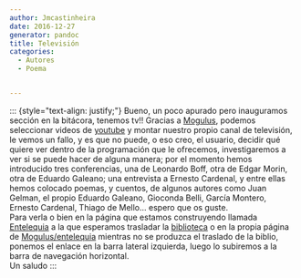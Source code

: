 ```yaml
---
author: Jmcastinheira
date: 2016-12-27
generator: pandoc
title: Televisión
categories:
  - Autores
  - Poema


---
```




::: {style="text-align: justify;"}
Bueno, un poco apurado pero inauguramos sección en la bitácora, tenemos
tv!! Gracias a [Mogulus](http://www.mogulus.com/), podemos seleccionar
videos de [youtube](http://es.youtube.com/) y montar nuestro propio
canal de televisión, le vemos un fallo, y es que no puede, o eso creo,
el usuario, decidir qué quiere ver dentro de la programación que le
ofrecemos, investigaremos a ver si se puede hacer de alguna manera; por
el momento hemos introducido tres conferencias, una de Leonardo Boff,
otra de Edgar Morin, otra de Eduardo Galeano; una entrevista a Ernesto
Cardenal, y entre ellas hemos colocado poemas, y cuentos, de algunos
autores como Juan Gelman, el propio Eduardo Galeano, Gioconda Belli,
García Montero, Ernesto Cardenal, Thiago de Mello... espero que os
guste.\
Para verla o bien en la página que estamos construyendo llamada
[Entelequia](http://bloggonoticias.googlepages.com/home) a la que
esperamos trasladar la
[biblioteca](http://enteleq1-cp23.wordpresstemporal.com/search/label/Biblioteca%20online)
o en la propia página de
[Mogulus/entelequia](http://www.mogulus.com/entelequia) mientras no se
produzca el traslado de la biblio, ponemos el enlace en la barra lateral
izquierda, luego lo subiremos a la barra de navegación horizontal.\
Un saludo
:::
